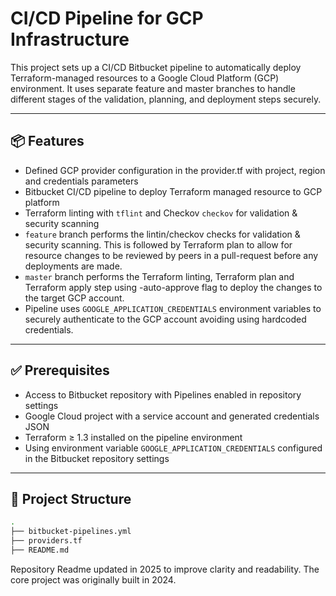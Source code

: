 # CI/CD Pipeline for GCP Infrastructure

This project sets up a CI/CD Bitbucket pipeline to automatically deploy Terraform-managed resources to a Google Cloud Platform (GCP) environment. It uses separate feature and master branches to handle different stages of the validation, planning, and deployment steps securely.

---

## 📦 Features

- Defined GCP provider configuration in the provider.tf with project, region and credentials parameters
- Bitbucket CI/CD pipeline to deploy Terraform managed resource to GCP platform
- Terraform linting with `tflint` and Checkov `checkov` for validation & security scanning
- `feature` branch performs the lintin/checkov checks for validation & security scanning. This is followed by Terraform plan to allow for resource changes to be reviewed by peers in a pull-request before any deployments are made.
- `master` branch performs the Terraform linting, Terraform plan and Terraform apply step using -auto-approve flag to deploy the changes to the target GCP account.  
- Pipeline uses `GOOGLE_APPLICATION_CREDENTIALS` environment variables to securely authenticate to the GCP account avoiding using hardcoded credentials.  

---

## ✅ Prerequisites

- Access to Bitbucket repository with Pipelines enabled in repository settings  
- Google Cloud project with a service account and generated credentials JSON  
- Terraform ≥ 1.3 installed on the pipeline environment
- Using environment variable `GOOGLE_APPLICATION_CREDENTIALS` configured in the Bitbucket repository settings

---

## 🧱 Project Structure

```bash
.
├── bitbucket-pipelines.yml     
├── providers.tf                
├── README.md

```

 Repository Readme updated in 2025 to improve clarity and readability. The core project was originally built in 2024. 